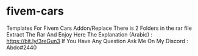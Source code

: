 # fivem-cars
Templates For Fivem Cars Addon/Replace
There is 2 Folders in the rar file 
Extract The Rar And Enjoy 
Here The Explanation (Arabic) : https://bit.ly/3reGun3
If You Have Any Question Ask Me On My Discord : Abdo#2440

